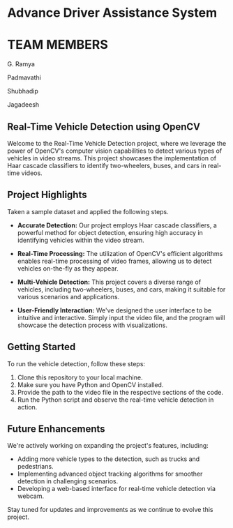 # Advance Driver Assistance System

# TEAM MEMBERS
G. Ramya

Padmavathi

Shubhadip

Jagadeesh

## Real-Time Vehicle Detection using OpenCV

Welcome to the Real-Time Vehicle Detection project, where we leverage the power of OpenCV's computer vision capabilities to detect various types of vehicles in video streams. This project showcases the implementation of Haar cascade classifiers to identify two-wheelers, buses, and cars in real-time videos.

## Project Highlights
Taken a sample dataset and applied the following steps.
- **Accurate Detection:** Our project employs Haar cascade classifiers, a powerful method for object detection, ensuring high accuracy in identifying vehicles within the video stream.

- **Real-Time Processing:** The utilization of OpenCV's efficient algorithms enables real-time processing of video frames, allowing us to detect vehicles on-the-fly as they appear.

- **Multi-Vehicle Detection:** This project covers a diverse range of vehicles, including two-wheelers, buses, and cars, making it suitable for various scenarios and applications.

- **User-Friendly Interaction:** We've designed the user interface to be intuitive and interactive. Simply input the video file, and the program will showcase the detection process with visualizations.


## Getting Started

To run the vehicle detection, follow these steps:

1. Clone this repository to your local machine.
2. Make sure you have Python and OpenCV installed.
3. Provide the path to the video file in the respective sections of the code.
4. Run the Python script and observe the real-time vehicle detection in action.


## Future Enhancements

We're actively working on expanding the project's features, including:

- Adding more vehicle types to the detection, such as trucks and pedestrians.
- Implementing advanced object tracking algorithms for smoother detection in challenging scenarios.
- Developing a web-based interface for real-time vehicle detection via webcam.

Stay tuned for updates and improvements as we continue to evolve this project.
